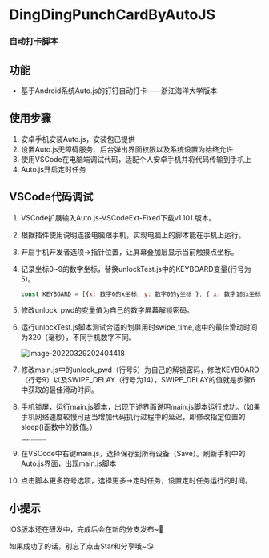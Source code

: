 # DingDingPunchCardByAutoJS

### 自动打卡脚本

## 功能

- 基于Android系统Auto.js的钉钉自动打卡——浙江海洋大学版本

## 使用步骤

1. 安卓手机安装Auto.js，安装包已提供
2. 设置Auto.js无障碍服务、后台弹出界面权限以及系统设置为始终允许
3. 使用VSCode在电脑端调试代码，适配个人安卓手机并将代码传输到手机上
4. Auto.js开启定时任务

## VSCode代码调试

1. VSCode扩展输入Auto.js-VSCodeExt-Fixed下载v1.101.版本。

2. 根据插件使用说明连接电脑跟手机，实现电脑上的脚本能在手机上运行。

3. 开启手机开发者选项->指针位置，让屏幕叠加层显示当前触摸点坐标。

4. 记录坐标0~9的数字坐标，替换unlockTest.js中的KEYBOARD变量(行号为5)。

   ```javascript
   const KEYBOARD = [{x: 数字0的x坐标, y: 数字0的y坐标 }, { x: 数字1的x坐标, y: 数字1的y坐标 }, { x: 数字2的x坐标, y: 数字2的y坐标 },{ x: 数字3的x坐标, y: 数字3的y坐标 }, { x: 数字4的x坐标, y: 数字4的y坐标 }, { x: 数字5的x坐标, y: 数字5的y坐标 },{ x: 数字6的x坐标, y: 数字6的y坐标 }, { x: 数字7的x坐标, y: 数字7的y坐标 }, { x: 数字8的x坐标, y: 数字8的y坐标 },{ x: 数字9的x坐标, y: 数字9的y坐标 }];
   ```

   

5. 修改unlock_pwd的变量值为自己的数字屏幕解锁密码。

6. 运行unlockTest.js脚本测试合适的划屏用时swipe_time,途中的最佳滑动时间为320（毫秒），不同手机数字不同。

   ![image-20220329202404418](https://github.com/Amadeus9029/DingDingPunchCardByAutoJS/tree/main/img/swipe_delay.png)

7. 修改main.js中的unlock_pwd（行号5）为自己的解锁密码，修改KEYBOARD（行号9）以及SWIPE_DELAY（行号为14），SWIPE_DELAY的值就是步骤6中获取的最佳滑动时间。

8. 手机锁屏，运行main.js脚本，出现下述界面说明main.js脚本运行成功。（如果手机网络速度较慢可适当增加代码执行过程中的延迟，即修改指定位置的sleep()函数中的数值。）

   <img src="https://github.com/Amadeus9029/DingDingPunchCardByAutoJS/tree/main/img/successful.jpg" alt="微信图片_20220329203736" style="zoom: 25%;" />

9. 在VSCode中右键main.js，选择保存到所有设备（Save）。刷新手机中的Auto.js界面，出现main.js脚本

10. 点击脚本更多符号选项，选择更多->定时任务，设置定时任务运行的时间。

## 小提示

IOS版本还在研发中，完成后会在新的分支发布~:train:

如果成功了的话，别忘了点击Star和分享哦~:kissing_heart:






